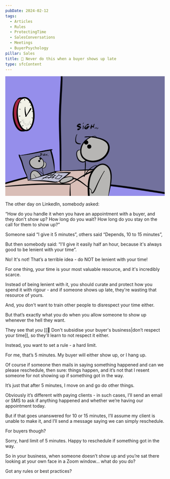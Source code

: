```yaml
---
pubDate: 2024-02-12
tags:
  - Articles
  - Rules
  - ProtectingTime
  - SalesConversations
  - Meetings
  - BuyerPsychology
pillar: Sales
title: 📄 Never do this when a buyer shows up late
type: sfcContent
---
```


![](Media/SalesFlowCoach.app_Never-make-this-mistake-when-a-buyer-shows-up-late_MartinStellar.jpg)

The other day on LinkedIn, somebody asked:

“How do you handle it when you have an appointment with a buyer, and they don't show up? How long do you wait? How long do you stay on the call for them to show up?”

Someone said “I give it 5 minutes”, others said “Depends, 10 to 15 minutes”,

But then somebody said: “I'll give it easily half an hour, because it's always good to be lenient with your time”.

No! It's not! That’s a terrible idea - do NOT be lenient with your time!

For one thing, your time is your most valuable resource, and it's incredibly scarce.

Instead of being lenient with it, you should curate and protect how you spend it with rigour - and if someone shows up late, they're wasting that resource of yours. 

And, you don't want to train other people to disrespect your time either.

But that’s exactly what you do when you allow someone to show up whenever the hell they want.

They see that *you* [[📄 Don't subsidise your buyer's business|don’t respect your time]], so they’ll learn to not respect it either.

Instead, you want to set a rule - a hard limit.

For me, that’s 5 minutes. My buyer will either show up, or I hang up.

Of course if someone then mails in saying something happened and can we please reschedule, then sure: things happen, and it’s not that I resent someone for not showing up if something got in the way.

It’s just that after 5 minutes, I move on and go do other things.

Obviously it’s different with paying clients - in such cases, I’ll send an email or SMS to ask if anything happened and whether we’re having our appointment today.

But if that goes unanswered for 10 or 15 minutes, I’ll assume my client is unable to make it, and I’ll send a message saying we can simply reschedule.

For buyers though?

Sorry, hard limit of 5 minutes. Happy to reschedule if something got in the way.

So in your business, when someone doesn’t show up and you’re sat there looking at your own face in a Zoom window... what do you do?

Got any rules or best practices?
